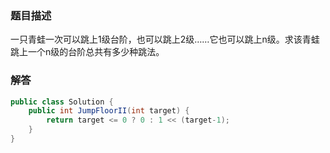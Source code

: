 ### 题目描述
一只青蛙一次可以跳上1级台阶，也可以跳上2级……它也可以跳上n级。求该青蛙跳上一个n级的台阶总共有多少种跳法。

### 解答
```java
public class Solution {
    public int JumpFloorII(int target) {
        return target <= 0 ? 0 : 1 << (target-1);
    }
}
```
